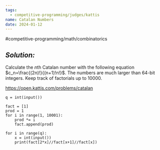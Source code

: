 ```yaml
---
tags:
  - competitive-programming/judges/kattis
name: Catalan Numbers
date: 2024-01-12
---
```

#competitive-programming/math/combinatorics
## _Solution:_
Calculate the $n$th Catalan number with the following equation $c_n=\frac{(2n)!}{(n+1)!n!}$. The numbers are much larger than 64-bit integers. Keep track of factorials up to $10000$.

https://open.kattis.com/problems/catalan
```python3
q = int(input())

fact = [1]
prod = 1
for i in range(1, 10001):
    prod *= i
    fact.append(prod)

for i in range(q):
    x = int(input())
    print(fact[2*x]//fact[x+1]//fact[x])
```